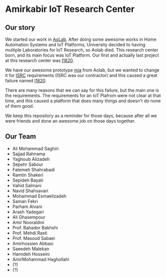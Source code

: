 # Amirkabir IoT Research Center

## Our story

We started our work in [AoLab](https://github.com/AoLab). After doing some awesome works in Home Automation Systems and IoT Platforms,
University decided to having multiple Laboratories for IoT Research, so Aolab died.
This research center born, and its main focus was IoT Platform. Our first and actually last project at this research center was [I1820](https://github.com/I1820/).

We have our awesome prototype [mia](https://github.com/I1820/mia) from Aolab, but we wanted to change it for [ISRC](https://isrc.ac.ir/) requirements
(ISRC was our contractor) and this caused a great failure named [I1820](https://github.com/I1820/I1820).

There are many reasons that we can say for this failure, but the main one is the requirements.
The requirements for an IoT Plafrom were not clear at that time, and this caused a platform that does many things and doesn't do none of them good.

We keep this repository as a reminder for those days, because after all we were friends and done an awesome job on those days together.

## Our Team

- Ali Mohammad Saghiri
- Sajjad Rahnama
- Yaghoub Alizadeh
- Sepehr Sabour
- Fatemeh Shahrabadi
- Ramtin Shakeri
- Sepideh Bayati
- Vahid Salmani
- Navid Shahsavari 
- Mohammad Esmaeilzadeh
- Saman Fekri
- Parham Alvani
- Arash Yadegari
- Ali Ghasempour
- Amir Nooraldini
- Prof. Bahador Bakhshi
- Prof. Mehdi Rasti
- Prof. Masoud Sabaei
- Amirhossien Abbasi
- Saeedeh Malekan
- Hamideh Hosseini
- AmirMohammad Haghollahi
- (?)
- (?)

</div>
